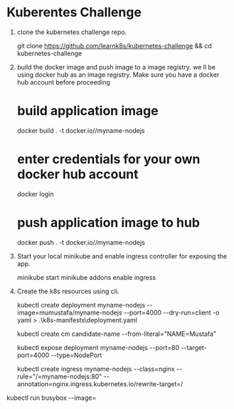 # Kuberentes Challenge

1. clone the kubernetes challenge repo.
    
    git clone https://github.com/learnk8s/kubernetes-challenge && cd kubernetes-challenge

2. build the docker image and push image to a image registry. we ll be using docker hub as an image registry. Make sure you have a docker hub account before proceeding

    # build application image
    docker build . -t docker.io/<username>/myname-nodejs

    # enter credentials for your own docker hub account
    docker login 

    # push application image to hub
    docker push . -t docker.io/<username>/myname-nodejs

3. Start your local minikube and enable ingress controller for exposing the app.

    minikube start
    minikube addons enable ingress

4. Create the k8s resources using cli.

    kubectl create deployment myname-nodejs --image=mumustafa/myname-nodejs --port=4000 --dry-run=client -o yaml > .\k8s-manifests\deployment.yaml
    
    kubectl create cm candidate-name --from-literal="NAME=Mustafa"

    kubectl expose deployment myname-nodejs --port=80 --target-port=4000 --type=NodePort

    kubectl create ingress myname-nodejs --class=nginx --rule="/=myname-nodejs:80" --annotation=nginx.ingress.kubernetes.io/rewrite-target=/

kubectl run busybox --image=
